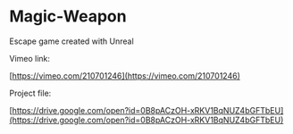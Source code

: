 # Magic-Weapon
Escape game created with Unreal 

Vimeo link: 

[https://vimeo.com/210701246](https://vimeo.com/210701246)

Project file: 

[https://drive.google.com/open?id=0B8pACzOH-xRKV1BqNUZ4bGFTbEU](https://drive.google.com/open?id=0B8pACzOH-xRKV1BqNUZ4bGFTbEU)
